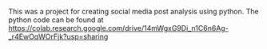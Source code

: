 This was a project for creating social media post analysis using python.
The python code can be found at https://colab.research.google.com/drive/14mWgxG9Di_n1C6n6Ag-_r4EwOqWOrFjk?usp=sharing
